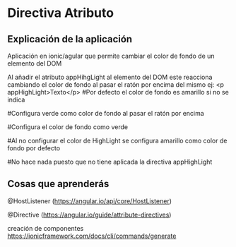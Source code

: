 
# Directiva Atributo

## Explicación de la aplicación

Aplicación en ionic/agular que permite cambiar el color de fondo de un elemento del DOM

Al añadir el atributo appHihgLight al elemento del DOM este reacciona cambiando el color de fondo al pasar el ratón por encima del mismo
ej:
  \<p appHighLight>Texto\</p\> #Por defecto el color de fondo es amarillo si no se indica
  <p appHighLight="green"></p> #Configura verde como color de fondo al pasar el ratón por encima
  <p appHighLight="green" defaultColor="yellow"></p> #Configura el color de fondo como verde
  <p appHighLight defaultColor="yellow"></p> #Al no configurar el color de HighLight se configura amarillo como color de fondo por defecto
  <p defaultColor="yellow"></p> #No hace nada puesto que no tiene aplicada la directiva appHighLight
  
  


## Cosas que aprenderás

@HostListener (<https://angular.io/api/core/HostListener>)

@Directive (<https://angular.io/guide/attribute-directives>)

creación de componentes <https://ionicframework.com/docs/cli/commands/generate>






